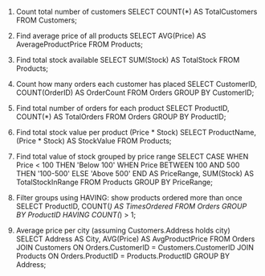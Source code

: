 1. Count total number of customers
SELECT COUNT(*) AS TotalCustomers FROM Customers;

 2. Find average price of all products
SELECT AVG(Price) AS AverageProductPrice FROM Products;

 3. Find total stock available
SELECT SUM(Stock) AS TotalStock FROM Products;

 4. Count how many orders each customer has placed
SELECT CustomerID, COUNT(OrderID) AS OrderCount
FROM Orders
GROUP BY CustomerID;

 5. Find total number of orders for each product
SELECT ProductID, COUNT(*) AS TotalOrders
FROM Orders
GROUP BY ProductID;

 6. Find total stock value per product (Price * Stock)
SELECT ProductName, (Price * Stock) AS StockValue
FROM Products;

 7. Find total value of stock grouped by price range
SELECT 
  CASE 
    WHEN Price < 100 THEN 'Below 100'
    WHEN Price BETWEEN 100 AND 500 THEN '100-500'
    ELSE 'Above 500'
  END AS PriceRange,
  SUM(Stock) AS TotalStockInRange
FROM Products
GROUP BY PriceRange;

 8. Filter groups using HAVING: show products ordered more than once
SELECT ProductID, COUNT(*) AS TimesOrdered
FROM Orders
GROUP BY ProductID
HAVING COUNT(*) > 1;

 9. Average price per city (assuming Customers.Address holds city)
SELECT Address AS City, AVG(Price) AS AvgProductPrice
FROM Orders
JOIN Customers ON Orders.CustomerID = Customers.CustomerID
JOIN Products ON Orders.ProductID = Products.ProductID
GROUP BY Address;
